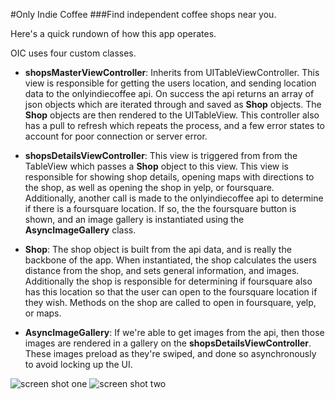 #Only Indie Coffee
###Find independent coffee shops near you.

Here's a quick rundown of how this app operates.

OIC uses four custom classes.

*  __shopsMasterViewController__: Inherits from UITableViewController.
This view is responsible for getting the users location,
and sending location data to the onlyindiecoffee api. On success
the api returns an array of json objects which are iterated through
and saved as __Shop__ objects. The __Shop__ objects are then rendered
to the UITableView. This controller also has a pull to refresh which repeats
the process, and a few error states to account for poor connection or
server error.

*  __shopsDetailsViewController__: This view is triggered from from the TableView
which passes a __Shop__ object to this view. This view is responsible for showing
shop details, opening maps with directions to the shop, as well as opening the shop
in yelp, or foursquare. Additionally, another call is made to the onlyindiecoffee api
to determine if there is a foursquare location. If so, the the foursquare button
is shown, and an image gallery is instantiated using the __AsyncImageGallery__ class.

* __Shop__: The shop object is built from the api data, and is really the backbone
of the app. When instantiated, the shop calculates the users distance from the shop,
and sets general information, and images. Additionally the shop is responsible for
determining if foursquare also has this location so that the user can open to the
foursquare location if they wish. Methods on the shop are called to open in
foursquare, yelp, or maps.

* __AsyncImageGallery__: If we're able to get images from the api, then those
images are rendered in a gallery on the __shopsDetailsViewController__. These images
preload as they're swiped, and done so asynchronously to avoid locking up the UI.

![screen shot one](https://raw.github.com/DamienBell/OnlyIndie/master/photo1.PNG)
![screen shot two](https://raw.github.com/DamienBell/OnlyIndie/master/photo2.PNG)
